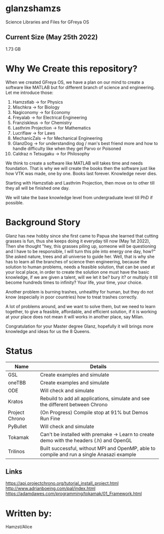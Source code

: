 # glanzshamzs
Science Libraries and Files for GFreya OS

## Current Size (May 25th 2022)
1.73 GB

# Why We Create this repository?
When we created GFreya OS, we have a plan on our mind to create a software like MATLAB but for different branch of science and engineering. Let me introduce those:
1. Hamzstlab -> for Physics
2. Mischkra -> for Biology
3. Nagiconomy -> for Economy
4. Freyalab -> for Electrical Engineering
5. Franziskleus -> for Chemistry
6. Lasthrim Projection -> for Mathematics
7. Lucriflaw -> for Laws
8. MechanicZals -> for Mechanical Engineering
9. GlanzDog -> for understanding dog / man's best friend more and how to handle difficulty like when they get Parvo or Poisoned
10. Caldraz n Tetsugaku -> for Philosophy

We think to create a software like MATLAB will takes time and needs foundation. That is why we will create the books then the software just like how VTK was made, one by one. Books last forever. Knowledge never dies. 

Starting with Hamzstlab and Lasthrim Projection, then move on to other till they all will be finished one day.

We will take the base knowledge level from undergraduate level till PhD if possible. 

# Background Story
Glanz has new hobby since she first came to Papua she learned that cutting grasses is fun, thus she keeps doing it everyday till now (May 1st 2022),
Then she thought "hey, this grasses piling up, someone will be questioning and I have to be responsible, I will turn this pile into energy one day, how?"
She asked nature, trees and all universe to guide her. Well, that is why she has to learn all the branches of science then engineering, because the solution to human problems, needs a feasible solution, that can be used at your local place, in order to create the solution one must have the basic knowledge, if we are given a talent, will we let it be? bury it? or multiply it till become hundreds times to infinity? Your life, your time, your choice.

Another problem is burning trashes, unhealthy for human, but they do not know (especially in poor countries) how to treat trashes correctly.

A lot of problems around, and we want to solve them, but we need to learn together, to give a feasible, affordable, and efficient solution, if it is working at your place does not mean it will works in another place, say Milan.

Congratulation for your Master degree Glanz, hopefully it will brings more knowledge and ideas for us the 8 Queens.

# Status

| Name | Details |
| -------------     | ------------- | 
| GSL               | Create examples and simulate
| oneTBB            | Create examples and simulate
| ODE               | Will check and simulate
| Kratos            | Rebuild to add all applications, simulate and see the different between Chrono
| Project Chrono    | (On Progress) Compile stop at 91% but Demos Run Fine
| PyBullet          | Will check and simulate
| Tokamak           | Can't be installed with premake -> Learn to create demo with the headers (.h) and OpenGL
| Trilinos          | Built successful, without MPI and OpenMP, able to compile and run a single Anasazi example

## Links
https://api.projectchrono.org/tutorial_install_project.html
http://www.adrianboeing.com/pal/index.html
https://adamdawes.com/programming/tokamak/01_Framework.html

# Written by:
Hamzst/Alice
